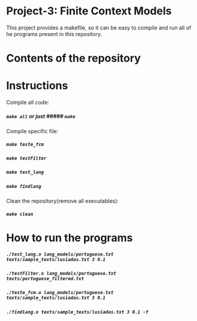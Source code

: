 # Project-3: Finite Context Models

This project provides a makefile, so it can be easy to compile and run all of he programs present in this repository.

# Contents of the repository



# Instructions

Compile all code:

##### `make all` or just ##### `make`

Compile specific file:

##### `make teste_fcm`
##### `make testFilter`
##### `make test_lang`
##### `make findlang`

Clean the repository(remove all executables):

##### `make clean`

# How to run the programs

##### `./test_lang.o lang_models/portuguese.txt texts/sample_texts/lusiadas.txt 3 0.1`
##### `./testFilter.o lang_models/portuguese.txt texts/portuguese_filtered.txt`
##### `./teste_fcm.o lang_models/portuguese.txt texts/sample_texts/lusiadas.txt 3 0.1`
##### `./findlang.o texts/sample_texts/lusiadas.txt 3 0.1 -f`






